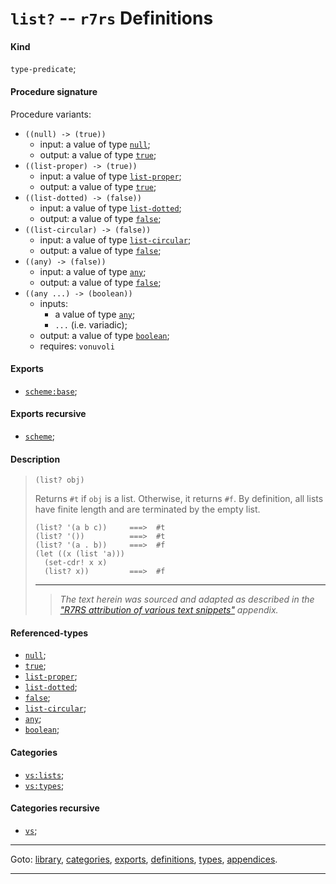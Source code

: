 

<a id='definition__r7rs__list_3f'></a>

# `list?` -- `r7rs` Definitions


<a id='definition__r7rs__list_3f__kind'></a>

#### Kind

`type-predicate`;


<a id='definition__r7rs__list_3f__procedure-signature'></a>

#### Procedure signature

Procedure variants:
 * `((null) -> (true))`
   * input: a value of type [`null`](../../r7rs/types/null.md#type__r7rs__null);
   * output: a value of type [`true`](../../r7rs/types/true.md#type__r7rs__true);
 * `((list-proper) -> (true))`
   * input: a value of type [`list-proper`](../../r7rs/types/list-proper.md#type__r7rs__list-proper);
   * output: a value of type [`true`](../../r7rs/types/true.md#type__r7rs__true);
 * `((list-dotted) -> (false))`
   * input: a value of type [`list-dotted`](../../r7rs/types/list-dotted.md#type__r7rs__list-dotted);
   * output: a value of type [`false`](../../r7rs/types/false.md#type__r7rs__false);
 * `((list-circular) -> (false))`
   * input: a value of type [`list-circular`](../../r7rs/types/list-circular.md#type__r7rs__list-circular);
   * output: a value of type [`false`](../../r7rs/types/false.md#type__r7rs__false);
 * `((any) -> (false))`
   * input: a value of type [`any`](../../r7rs/types/any.md#type__r7rs__any);
   * output: a value of type [`false`](../../r7rs/types/false.md#type__r7rs__false);
 * `((any ...) -> (boolean))`
   * inputs:
     * a value of type [`any`](../../r7rs/types/any.md#type__r7rs__any);
     * `...` (i.e. variadic);
   * output: a value of type [`boolean`](../../r7rs/types/boolean.md#type__r7rs__boolean);
   * requires: `vonuvoli`


<a id='definition__r7rs__list_3f__exports'></a>

#### Exports

 * [`scheme:base`](../../r7rs/exports/scheme_3a_base.md#export__r7rs__scheme_3a_base);


<a id='definition__r7rs__list_3f__exports-recursive'></a>

#### Exports recursive

 * [`scheme`](../../r7rs/exports/scheme.md#export__r7rs__scheme);


<a id='definition__r7rs__list_3f__description'></a>

#### Description

> ````
> (list? obj)
> ````
> 
> 
> Returns `#t` if `obj` is a list.  Otherwise, it returns `#f`.
> By definition, all lists have finite length and are terminated by
> the empty list.
> 
> ````
> (list? '(a b c))     ===>  #t
> (list? '())          ===>  #t
> (list? '(a . b))     ===>  #f
> (let ((x (list 'a)))
>   (set-cdr! x x)
>   (list? x))         ===>  #f
> ````
> 
> 
> ----
> > *The text herein was sourced and adapted as described in the ["R7RS attribution of various text snippets"](../../r7rs/appendices/attribution.md#appendix__r7rs__attribution) appendix.*


<a id='definition__r7rs__list_3f__referenced-types'></a>

#### Referenced-types

 * [`null`](../../r7rs/types/null.md#type__r7rs__null);
 * [`true`](../../r7rs/types/true.md#type__r7rs__true);
 * [`list-proper`](../../r7rs/types/list-proper.md#type__r7rs__list-proper);
 * [`list-dotted`](../../r7rs/types/list-dotted.md#type__r7rs__list-dotted);
 * [`false`](../../r7rs/types/false.md#type__r7rs__false);
 * [`list-circular`](../../r7rs/types/list-circular.md#type__r7rs__list-circular);
 * [`any`](../../r7rs/types/any.md#type__r7rs__any);
 * [`boolean`](../../r7rs/types/boolean.md#type__r7rs__boolean);


<a id='definition__r7rs__list_3f__categories'></a>

#### Categories

 * [`vs:lists`](../../r7rs/categories/vs_3a_lists.md#category__r7rs__vs_3a_lists);
 * [`vs:types`](../../r7rs/categories/vs_3a_types.md#category__r7rs__vs_3a_types);


<a id='definition__r7rs__list_3f__categories-recursive'></a>

#### Categories recursive

 * [`vs`](../../r7rs/categories/vs.md#category__r7rs__vs);

----

Goto: [library](../../r7rs/_index.md#library__r7rs), [categories](../../r7rs/categories/_index.md#toc__r7rs__categories), [exports](../../r7rs/exports/_index.md#toc__r7rs__exports), [definitions](../../r7rs/definitions/_index.md#toc__r7rs__definitions), [types](../../r7rs/types/_index.md#toc__r7rs__types), [appendices](../../r7rs/appendices/_index.md#toc__r7rs__appendices).

----

